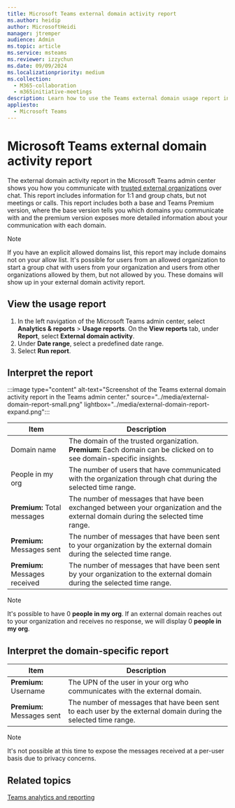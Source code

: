 ```yaml
---
title: Microsoft Teams external domain activity report
ms.author: heidip
author: MicrosoftHeidi
manager: jtremper
audience: Admin
ms.topic: article
ms.service: msteams
ms.reviewer: izzychun
ms.date: 09/09/2024
ms.localizationpriority: medium
ms.collection: 
  - M365-collaboration
  - m365initiative-meetings
description: Learn how to use the Teams external domain usage report in the Microsoft Teams admin center to get an overview of external domain activity in your organization.
appliesto: 
  - Microsoft Teams
---
```

# Microsoft Teams external domain activity report

The external domain activity report in the Microsoft Teams admin center shows you how you communicate with [trusted external organizations](/microsoftteams/trusted-organizations-external-meetings-chat?tabs=organization-settings#specify-trusted-microsoft-365-organizations) over chat. This report includes information for 1:1 and group chats, but not meetings or calls. This report includes both a base and Teams Premium version, where the base version tells you which domains you communicate with and the premium version exposes more detailed information about your communication with each domain.

> [!NOTE]
> If you have an explicit allowed domains list, this report may include domains not on your allow list. It's possible for users from an allowed organization to start a group chat with users from your organization and users from other organizations allowed by them, but not allowed by you. These domains will show up in your external domain activity report.

## View the usage report

1. In the left navigation of the Microsoft Teams admin center, select **Analytics & reports** > **Usage reports**. On the **View reports** tab, under **Report**, select **External domain activity**.
1. Under **Date range**, select a predefined date range.
1. Select **Run report**.  

## Interpret the report

:::image type="content" alt-text="Screenshot of the Teams external domain activity report in the Teams admin center." source="../media/external-domain-report-small.png" lightbox="../media/external-domain-report-expand.png":::

|Item                           |Description |
|-------------------------------|------------|
|Domain name                    |The domain of the trusted organization. **Premium:** Each domain can be clicked on to see domain-specific insights. |
|People in my org               |The number of users that have communicated with the organization through chat during the selected time range. |
|**Premium:** Total messages    | The number of messages that have been exchanged between your organization and the external domain during the selected time range. |
|**Premium:** Messages sent     | The number of messages that have been sent to your organization by the external domain during the selected time range. |
|**Premium:** Messages received | The number of messages that have been sent by your organization to the external domain during the selected time range. |

> [!NOTE]
>
> It's possible to have 0 **people in my org**. If an external domain reaches out to your organization and receives no response, we will display 0 **people in my org**.

## Interpret the domain-specific report

|Item |Description  |
|--------|-------------|
|**Premium:** Username|The UPN of the user in your org who communicates with the external domain. |
|**Premium:** Messages sent| The number of messages that have been sent to each user by the external domain during the selected time range.|

> [!NOTE]
>
> It's not possible at this time to expose the messages received at a per-user basis due to privacy concerns.

## Related topics

[Teams analytics and reporting](teams-reporting-reference.md)
